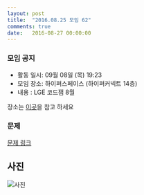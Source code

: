 ```yaml
---
layout: post
title:  "2016.08.25 모임 62"
comments: true
date:   2016-08-27 00:00:00
---
```


### 모임 공지

- 활동 일시: 09월 08일 (목) 19:23
- 모임 장소: 하이퍼스페이스 (하이퍼커넥트 14층)
- 내용 : LGE 코드잼 8월

장소는 [이곳](http://career.hpcnt.com/)을 참고 하세요

### 문제

[문제 링크](http://aaa.bbb.ccc)


## 사진
![사진](https://aaa.bbb.ccc)
